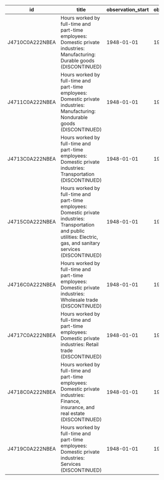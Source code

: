 | id              | title                                                                                                                                                                    | observation_start   | observation_end   |
|-----------------|--------------------------------------------------------------------------------------------------------------------------------------------------------------------------|---------------------|-------------------|
| J4710C0A222NBEA | Hours worked by full-time and part-time employees: Domestic private industries: Manufacturing: Durable goods (DISCONTINUED)                                              | 1948-01-01          | 1969-01-01        |
| J4711C0A222NBEA | Hours worked by full-time and part-time employees: Domestic private industries: Manufacturing: Nondurable goods (DISCONTINUED)                                           | 1948-01-01          | 1969-01-01        |
| J4713C0A222NBEA | Hours worked by full-time and part-time employees: Domestic private industries: Transportation (DISCONTINUED)                                                            | 1948-01-01          | 1969-01-01        |
| J4715C0A222NBEA | Hours worked by full-time and part-time employees: Domestic private industries: Transportation and public utilities: Electric, gas, and sanitary services (DISCONTINUED) | 1948-01-01          | 1969-01-01        |
| J4716C0A222NBEA | Hours worked by full-time and part-time employees: Domestic private industries: Wholesale trade (DISCONTINUED)                                                           | 1948-01-01          | 1969-01-01        |
| J4717C0A222NBEA | Hours worked by full-time and part-time employees: Domestic private industries: Retail trade (DISCONTINUED)                                                              | 1948-01-01          | 1969-01-01        |
| J4718C0A222NBEA | Hours worked by full-time and part-time employees: Domestic private industries: Finance, insurance, and real estate (DISCONTINUED)                                       | 1948-01-01          | 1969-01-01        |
| J4719C0A222NBEA | Hours worked by full-time and part-time employees: Domestic private industries: Services (DISCONTINUED)                                                                  | 1948-01-01          | 1969-01-01        |